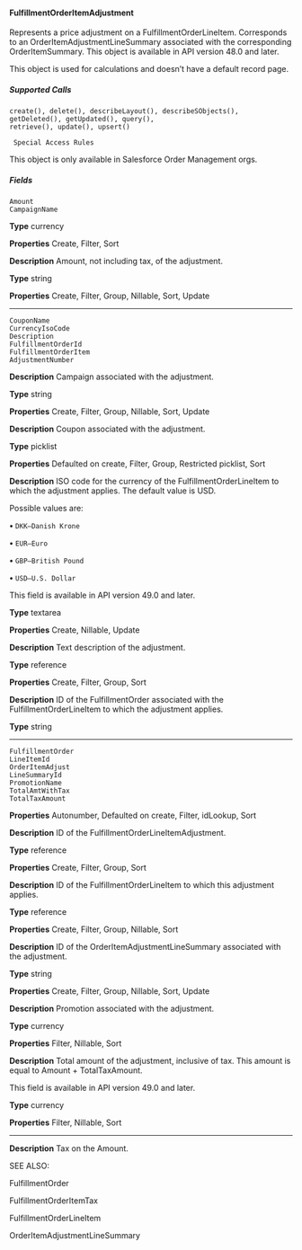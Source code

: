 #### FulfillmentOrderItemAdjustment

Represents a price adjustment on a FulfillmentOrderLineItem. Corresponds to an OrderItemAdjustmentLineSummary associated with
the corresponding OrderItemSummary. This object is available in API version 48.0 and later.

This object is used for calculations and doesn’t have a default record page.

##### Supported Calls
```
create(), delete(), describeLayout(), describeSObjects(), getDeleted(), getUpdated(), query(),
retrieve(), update(), upsert()

 Special Access Rules

```
This object is only available in Salesforce Order Management orgs.

##### Fields

```
Amount
CampaignName

```

**Type**
currency

**Properties**
Create, Filter, Sort

**Description**
Amount, not including tax, of the adjustment.

**Type**
string

**Properties**
Create, Filter, Group, Nillable, Sort, Update


-----

```
CouponName
CurrencyIsoCode
Description
FulfillmentOrderId
FulfillmentOrderItem
AdjustmentNumber

```

**Description**
Campaign associated with the adjustment.

**Type**
string

**Properties**
Create, Filter, Group, Nillable, Sort, Update

**Description**
Coupon associated with the adjustment.

**Type**
picklist

**Properties**
Defaulted on create, Filter, Group, Restricted picklist, Sort

**Description**
ISO code for the currency of the FulfillmentOrderLineItem to which the adjustment applies.
The default value is USD.

Possible values are:

**•** `DKK—Danish Krone`

**•** `EUR—Euro`

**•** `GBP—British Pound`

**•** `USD—U.S. Dollar`

This field is available in API version 49.0 and later.

**Type**
textarea

**Properties**
Create, Nillable, Update

**Description**
Text description of the adjustment.

**Type**
reference

**Properties**
Create, Filter, Group, Sort

**Description**
ID of the FulfillmentOrder associated with the FulfillmentOrderLineItem to which the
adjustment applies.

**Type**
string


-----

```
FulfillmentOrder
LineItemId
OrderItemAdjust
LineSummaryId
PromotionName
TotalAmtWithTax
TotalTaxAmount

```

**Properties**
Autonumber, Defaulted on create, Filter, idLookup, Sort

**Description**
ID of the FulfillmentOrderLineItemAdjustment.

**Type**
reference

**Properties**
Create, Filter, Group, Sort

**Description**
ID of the FulfillmentOrderLineItem to which this adjustment applies.

**Type**
reference

**Properties**
Create, Filter, Group, Nillable, Sort

**Description**
ID of the OrderItemAdjustmentLineSummary associated with the adjustment.

**Type**
string

**Properties**
Create, Filter, Group, Nillable, Sort, Update

**Description**
Promotion associated with the adjustment.

**Type**
currency

**Properties**
Filter, Nillable, Sort

**Description**
Total amount of the adjustment, inclusive of tax. This amount is equal to Amount +
TotalTaxAmount.

This field is available in API version 49.0 and later.

**Type**
currency

**Properties**
Filter, Nillable, Sort


-----

**Description**
Tax on the Amount.

SEE ALSO:

FulfillmentOrder

FulfillmentOrderItemTax

FulfillmentOrderLineItem

OrderItemAdjustmentLineSummary
